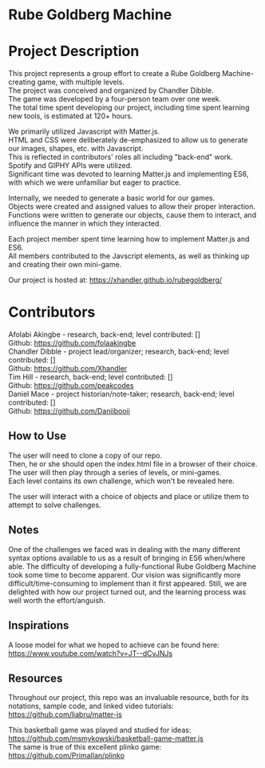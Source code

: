 # Rube Goldberg Machine

# Project Description
This project represents a group effort to create a Rube Goldberg Machine-creating game, with multiple levels.<br>
The project was conceived and organized by Chandler Dibble.<br>
The game was developed by a four-person team over one week.<br>
The total time spent developing our project, including time spent learning new tools, is estimated at 120+ hours.<br>

We primarily utilized Javascript with Matter.js.<br>
HTML and CSS were deliberately de-emphasized to allow us to generate our images, shapes, etc. with Javascript.<br>
This is reflected in contributors' roles all including "back-end" work.<br>
Spotify and GIPHY APIs were utilized.<br>
Significant time was devoted to learning Matter.js and implementing ES6, with which we were unfamiliar but eager to practice.<br>

Internally, we needed to generate a basic world for our games.<br>
Objects were created and assigned values to allow their proper interaction.<br>
Functions were written to generate our objects, cause them to interact, and influence the manner in which they interacted.<br>

Each project member spent time learning how to implement Matter.js and ES6.<br>
All members contributed to the Javscript elements, as well as thinking up and creating their own mini-game.<br>

Our project is hosted at: https://xhandler.github.io/rubegoldberg/<br>

# Contributors
Afolabi Akingbe - research, back-end; level contributed: []<br>
  Github: https://github.com/folaakingbe<br>
Chandler Dibble - project lead/organizer; research, back-end; level contributed: []<br>
  Github: https://github.com/Xhandler<br>
Tim Hill - research, back-end; level contributed: []<br>
  Github: https://github.com/peakcodes<br>
Daniel Mace - project historian/note-taker; research, back-end; level contributed: []<br>
  Github: https://github.com/Daniibooii<br>

## How to Use
The user will need to clone a copy of our repo.<br>
Then, he or she should open the index.html file in a browser of their choice.<br>
The user will then play through a series of levels, or mini-games.<br>
Each level contains its own challenge, which won't be revealed here.<br>

The user will interact with a choice of objects and place or utilize them to attempt to solve challenges.<br>

## Notes
One of the challenges we faced was in dealing with the many different syntax options available to us as a result of bringing in ES6 when/where able. The difficulty of developing a fully-functional Rube Goldberg Machine took some time to become apparent. Our vision was significantly more difficult/time-consuming to implement than it first appeared. Still, we are delighted with how our project turned out, and the learning process was well worth the effort/anguish.<br>

## Inspirations
A loose model for what we hoped to achieve can be found here: https://www.youtube.com/watch?v=JT--dCvJNJs<br>

## Resources
Throughout our project, this repo was an invaluable resource, both for its notations, sample code, and linked video tutorials:
https://github.com/liabru/matter-js<br>

This basketball game was played and studied for ideas: https://github.com/msmykowski/basketball-game-matter.js<br>
The same is true of this excellent plinko game: https://github.com/PrimalIan/plinko<br>


